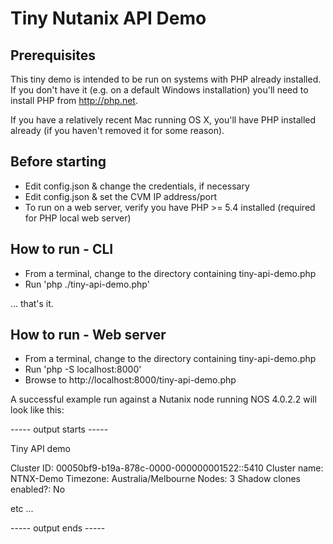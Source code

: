 # Tiny Nutanix API Demo

## Prerequisites

This tiny demo is intended to be run on systems with PHP already installed.
If you don't have it (e.g. on a default Windows installation) you'll need to install PHP from http://php.net.

If you have a relatively recent Mac running OS X, you'll have PHP installed already (if you haven't removed it for some reason).

## Before starting

- Edit config.json & change the credentials, if necessary
- Edit config.json & set the CVM IP address/port
- To run on a web server, verify you have PHP >= 5.4 installed (required for PHP local web server)

## How to run - CLI

- From a terminal, change to the directory containing tiny-api-demo.php
- Run 'php ./tiny-api-demo.php'

... that's it.

## How to run - Web server

- From a terminal, change to the directory containing tiny-api-demo.php
- Run 'php -S localhost:8000'
- Browse to http://localhost:8000/tiny-api-demo.php

A successful example run against a Nutanix node running NOS 4.0.2.2 will look like this:

----- output starts -----

Tiny API demo

Cluster ID: 00050bf9-b19a-878c-0000-000000001522::5410
Cluster name: NTNX-Demo
Timezone: Australia/Melbourne
Nodes: 3
Shadow clones enabled?: No

etc ...

----- output ends -----